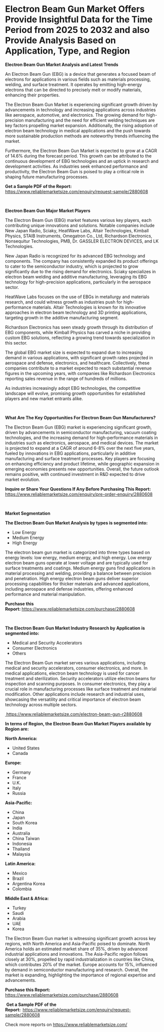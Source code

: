 <p><h1>Electron Beam Gun Market Offers Provide Insightful Data for the Time Period from 2025 to 2032 and also Provide Analysis Based on Application, Type, and Region</h1></p><p><strong>Electron Beam Gun Market Analysis and Latest Trends</strong></p>
<p><p>An Electron Beam Gun (EBG) is a device that generates a focused beam of electrons for applications in various fields such as materials processing, welding, and surface treatment. It operates by emitting high-energy electrons that can be directed to precisely melt or modify materials, enhancing their properties.</p><p>The Electron Beam Gun Market is experiencing significant growth driven by advancements in technology and increasing applications across industries like aerospace, automotive, and electronics. The growing demand for high-precision manufacturing and the need for efficient welding techniques are key factors propelling market expansion. Additionally, the rising adoption of electron beam technology in medical applications and the push towards more sustainable production methods are noteworthy trends influencing the market.</p><p>Furthermore, the Electron Beam Gun Market is expected to grow at a CAGR of 14.6% during the forecast period. This growth can be attributed to the continuous development of EBG technologies and an uptick in research and development activities. As industries seek enhanced performance and productivity, the Electron Beam Gun is poised to play a critical role in shaping future manufacturing processes.</p></p>
<p><strong>Get a Sample PDF of the Report:&nbsp;</strong> <a href="https://www.reliablemarketsize.com/enquiry/request-sample/2880608?utm_campaign=2754&utm_medium=2&utm_source=Github&utm_content=ia&utm_term=12032025&utm_id=electron-beam-gun">https://www.reliablemarketsize.com/enquiry/request-sample/2880608</a></p>
<p>&nbsp;</p>
<p><strong>Electron Beam Gun Major Market Players</strong></p>
<p><p>The Electron Beam Gun (EBG) market features various key players, each contributing unique innovations and solutions. Notable companies include New Japan Radio, Sciaky, HeatWave Labs, Altair Technologies, Kimball Physics, STAIB Instruments, Omegatron Co., Ltd, Richardson Electronics, Nonsequitur Technologies, PMB, Dr. GASSLER ELECTRON DEVICES, and LK Technologies. </p><p>New Japan Radio is recognized for its advanced EBG technology and components. The company has consistently expanded its product offerings to cater to the semiconductor industry, which is projected to grow significantly due to the rising demand for electronics. Sciaky specializes in electron beam welding and additive manufacturing, leveraging its EBG technology for high-precision applications, particularly in the aerospace sector.</p><p>HeatWave Labs focuses on the use of EBGs in metallurgy and materials research, and could witness growth as industries push for high-performance materials. Altair Technologies is known for its innovative approaches in electron beam technology and 3D printing applications, targeting growth in the additive manufacturing segment.</p><p>Richardson Electronics has seen steady growth through its distribution of EBG components, while Kimball Physics has carved a niche in providing custom EBG solutions, reflecting a growing trend towards specialization in this sector.</p><p>The global EBG market size is expected to expand due to increasing demand in various applications, with significant growth rates projected in aerospace and defense, electronics, and healthcare. Collectively, these companies contribute to a market expected to reach substantial revenue figures in the upcoming years, with companies like Richardson Electronics reporting sales revenue in the range of hundreds of millions.</p><p>As industries increasingly adopt EBG technologies, the competitive landscape will evolve, promising growth opportunities for established players and new market entrants alike.</p></p>
<p>&nbsp;</p>
<p><strong>What Are The Key Opportunities For Electron Beam Gun Manufacturers?</strong></p>
<p><p>The Electron Beam Gun (EBG) market is experiencing significant growth, driven by advancements in semiconductor manufacturing, vacuum coating technologies, and the increasing demand for high-performance materials in industries such as electronics, aerospace, and medical devices. The market is projected to expand at a CAGR of around 6-8% over the next five years, fueled by innovations in EBG applications, particularly in additive manufacturing and surface treatment processes. Key players are focusing on enhancing efficiency and product lifetime, while geographic expansion in emerging economies presents new opportunities. Overall, the future outlook remains positive, with continued investment in R&D expected to drive market evolution.</p></p>
<p><strong>Inquire or Share Your Questions If Any Before Purchasing This Report:</strong> <a href="https://www.reliablemarketsize.com/enquiry/pre-order-enquiry/2880608?utm_campaign=2754&utm_medium=2&utm_source=Github&utm_content=ia&utm_term=12032025&utm_id=electron-beam-gun">https://www.reliablemarketsize.com/enquiry/pre-order-enquiry/2880608</a></p>
<p>&nbsp;</p>
<p><strong>Market Segmentation</strong></p>
<p><strong>The Electron Beam Gun Market Analysis by types is segmented into:</strong></p>
<p><ul><li>Low Energy</li><li>Medium Energy</li><li>High Energy</li></ul></p>
<p><p>The electron beam gun market is categorized into three types based on energy levels: low energy, medium energy, and high energy. Low energy electron beam guns operate at lower voltage and are typically used for surface treatments and coatings. Medium energy guns find applications in material processing and welding, providing a balance between precision and penetration. High energy electron beam guns deliver superior processing capabilities for thicker materials and advanced applications, including aerospace and defense industries, offering enhanced performance and material manipulation.</p></p>
<p><strong>Purchase this Report:&nbsp;</strong><a href="https://www.reliablemarketsize.com/purchase/2880608?utm_campaign=2754&utm_medium=2&utm_source=Github&utm_content=ia&utm_term=12032025&utm_id=electron-beam-gun">https://www.reliablemarketsize.com/purchase/2880608</a></p>
<p>&nbsp;</p>
<p><strong>The Electron Beam Gun Market Industry Research by Application is segmented into:</strong></p>
<p><ul><li>Medical and Security Accelerators</li><li>Consumer Electronics</li><li>Others</li></ul></p>
<p><p>The Electron Beam Gun market serves various applications, including medical and security accelerators, consumer electronics, and more. In medical applications, electron beam technology is used for cancer treatment and sterilization. Security accelerators utilize electron beams for inspection and scanning purposes. In consumer electronics, they play a crucial role in manufacturing processes like surface treatment and material modification. Other applications include research and industrial uses, showcasing the versatility and critical importance of electron beam technology across multiple sectors.</p></p>
<p><a href="https://www.reliablemarketsize.com/electron-beam-gun-r2880608?utm_campaign=2754&utm_medium=2&utm_source=Github&utm_content=ia&utm_term=12032025&utm_id=electron-beam-gun">&nbsp;https://www.reliablemarketsize.com/electron-beam-gun-r2880608</a></p>
<p><strong>In terms of Region, the Electron Beam Gun Market Players available by Region are:</strong></p>
<p>
    <p> <strong> North America: </strong>
        <ul>
            <li>United States</li>
            <li>Canada</li>
        </ul>
        </p> 
    <p> <strong> Europe: </strong>
        <ul>
            <li>Germany</li>
            <li>France</li>
            <li>U.K.</li>
            <li>Italy</li>
            <li>Russia</li>
        </ul>
        </p> 
    <p> <strong> Asia-Pacific: </strong>
        <ul>
            <li>China</li>
            <li>Japan</li>
            <li>South Korea</li>
            <li>India</li>
            <li>Australia</li>
            <li>China Taiwan</li>
            <li>Indonesia</li>
            <li>Thailand</li>
            <li>Malaysia</li>
        </ul>
        </p> 
    <p> <strong> Latin America: </strong>
        <ul>
            <li>Mexico</li>
            <li>Brazil</li>
            <li>Argentina Korea</li>
            <li>Colombia</li>
        </ul>
        </p> 
    <p> <strong> Middle East & Africa: </strong>
        <ul>
            <li>Turkey</li>
            <li>Saudi</li>
            <li>Arabia</li>
            <li>UAE</li>
            <li>Korea</li>
        </ul>
    </p>
    </p>
<p><p>The Electron Beam Gun market is witnessing significant growth across key regions, with North America and Asia-Pacific poised to dominate. North America holds an estimated market share of 35%, driven by advanced industrial applications and innovations. The Asia-Pacific region follows closely at 30%, propelled by rapid industrialization in countries like China, which contributes 20% of the market. Europe accounts for 15%, influenced by demand in semiconductor manufacturing and research. Overall, the market is expanding, highlighting the importance of regional expertise and advancements.</p></p>
<p><strong>Purchase this Report: </strong><a href="https://www.reliablemarketsize.com/purchase/2880608?utm_campaign=2754&utm_medium=2&utm_source=Github&utm_content=ia&utm_term=12032025&utm_id=electron-beam-gun">https://www.reliablemarketsize.com/purchase/2880608</a></p>
<p>&nbsp;<strong>Get a Sample PDF of the Report:&nbsp;&nbsp;</strong><a href="https://www.reliablemarketsize.com/enquiry/request-sample/2880608?utm_campaign=2754&utm_medium=2&utm_source=Github&utm_content=ia&utm_term=12032025&utm_id=electron-beam-gun">https://www.reliablemarketsize.com/enquiry/request-sample/2880608</a></p>
<p><strong></strong></p>
<p>Check more reports on <a href="https://www.reliablemarketsize.com/?utm_campaign=2754&utm_medium=2&utm_source=Github&utm_content=ia&utm_term=12032025&utm_id=electron-beam-gun">https://www.reliablemarketsize.com/</a></p>
